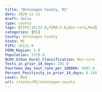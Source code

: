 ```yaml
---
title: "Ontonagon County, MI"
date: 2020-12-22
draft: false
type: county
tags: [FIPS:26131.0,FEMA:5.0,Non-core,Red]
categories: [MI]
County: Ontonagon County
State: MI
FIPS: 26131.0
FEMA_Region: 5.0
Population: 5720.0
NCHS_Urban_Rural_Classification: Non-core
Tests_in_prior_14_days: 291.0
Fourteen_day_test_rate_per_100000: 5087.0
Percent_Positivity_in_prior_14_days: 0.144
Level: Red
url: /states/MI/ontonagon-county
---
```




